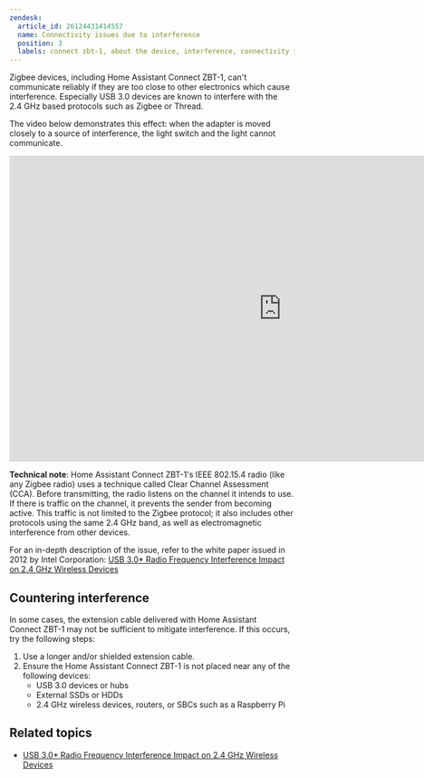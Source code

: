 ```yaml
---
zendesk:
  article_id: 26124431414557
  name: Connectivity issues due to interference
  position: 3
  labels: connect zbt-1, about the device, interference, connectivity issues
---
```


Zigbee devices, including Home Assistant Connect&nbsp;ZBT-1, can't communicate reliably if they are too close to other electronics which cause interference. Especially USB 3.0 devices are known to interfere with the 2.4&nbsp;GHz based protocols such as Zigbee or Thread.

The video below demonstrates this effect: when the adapter is moved closely to a source of interference, the light switch and the light cannot communicate.

<iframe width="960" height="540" src="https://www.youtube.com/embed/tHqZhNcFEvA" title="Demo: Zigbee interference caused by USB 3.0" frameborder="0" allow="accelerometer; autoplay; clipboard-write; encrypted-media; gyroscope; picture-in-picture; web-share" controls>
</iframe>

**Technical note**: Home Assistant Connect&nbsp;ZBT-1's IEEE&nbsp;802.15.4 radio (like any Zigbee radio) uses a technique called Clear Channel Assessment (CCA). Before transmitting, the radio listens on the channel it intends to use. If there is traffic on the channel, it prevents the sender from becoming active. This traffic is not limited to the Zigbee protocol; it also includes other protocols using the same 2.4&nbsp;GHz band, as well as electromagnetic interference from other devices.

For an in-depth description of the issue, refer to the white paper issued in 2012 by Intel Corporation:
[USB 3.0* Radio Frequency Interference Impact on 2.4&nbsp;GHz Wireless Devices](https://www.usb.org/sites/default/files/327216.pdf)

## Countering interference

In some cases, the extension cable delivered with Home Assistant Connect&nbsp;ZBT-1 may not be sufficient to mitigate interference. If this occurs, try the following steps:

1. Use a longer and/or shielded extension cable.
2. Ensure the Home Assistant Connect&nbsp;ZBT-1 is not placed near any of the following devices:
   - USB&nbsp;3.0 devices or hubs
   - External SSDs or HDDs
   - 2.4&nbsp;GHz wireless devices, routers, or SBCs such as a Raspberry Pi

## Related topics

- [USB 3.0* Radio Frequency Interference Impact on 2.4&nbsp;GHz Wireless Devices](https://www.usb.org/sites/default/files/327216.pdf)